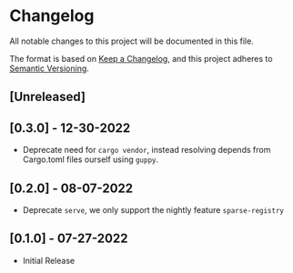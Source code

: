 # Changelog
All notable changes to this project will be documented in this file.

The format is based on [Keep a Changelog](https://keepachangelog.com/en/1.0.0/),
and this project adheres to [Semantic Versioning](https://semver.org/spec/v2.0.0.html).

## [Unreleased]

## [0.3.0] - 12-30-2022
- Deprecate need for `cargo vendor`, instead resolving depends from Cargo.toml files ourself using `guppy`.

## [0.2.0] - 08-07-2022
- Deprecate `serve`, we only support the nightly feature `sparse-registry`

## [0.1.0] - 07-27-2022
- Initial Release
